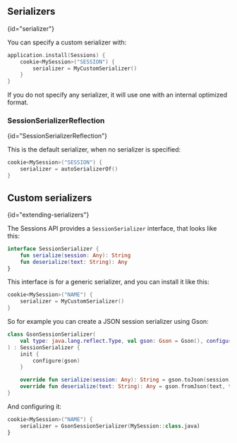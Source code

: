 [//]: # (title: Serializers)
[//]: # (caption: Session Serializers)
[//]: # (category: servers)
[//]: # (redirect_from: redirect_from)
[//]: # (- /features/sessions/serializers.html: - /features/sessions/serializers.html)
[//]: # (ktor_version_review: 1.0.0)

## Serializers
{id="serializer"}

You can specify a custom serializer with:

```kotlin
application.install(Sessions) {
    cookie<MySession>("SESSION") {
        serializer = MyCustomSerializer()
    }
} 
```

If you do not specify any serializer, it will use one with an internal optimized format.

### SessionSerializerReflection
{id="SessionSerializerReflection"}

This is the default serializer, when no serializer is specified:

```kotlin
cookie<MySession>("SESSION") {
    serializer = autoSerializerOf()
}
```

## Custom serializers
{id="extending-serializers"}

The Sessions API provides a `SessionSerializer` interface, that looks like this:

```kotlin
interface SessionSerializer {
    fun serialize(session: Any): String
    fun deserialize(text: String): Any
}
```

This interface is for a generic serializer, and you can install it like this:

```kotlin
cookie<MySession>("NAME") {
    serializer = MyCustomSerializer()
}
```

So for example you can create a JSON session serializer using Gson:

```kotlin
class GsonSessionSerializer(
    val type: java.lang.reflect.Type, val gson: Gson = Gson(), configure: Gson.() -> Unit = {}
) : SessionSerializer {
    init {
        configure(gson)
    }

    override fun serialize(session: Any): String = gson.toJson(session)
    override fun deserialize(text: String): Any = gson.fromJson(text, type)
}
```

And configuring it:

```kotlin
cookie<MySession>("NAME") {
    serializer = GsonSessionSerializer(MySession::class.java)
}
```